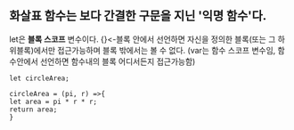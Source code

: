 



화살표 함수는 보다 간결한 구문을 지닌 '익명 함수'다.
------

let은 __블록 스코프__ 변수이다. {}<-블록 안에서 선언하면 자신을 정의한 블록(또는 그 하위블록)에서만 접근가능하며 블록 밖에서는 볼 수 없다. (var는 함수 스코프 변수임, 함수안에서 선언하면 함수내의 블록 어디서든지 접근가능함)




```
let circleArea;

circleArea = (pi, r) =>{
let area = pi * r * r;
return area;
}
```